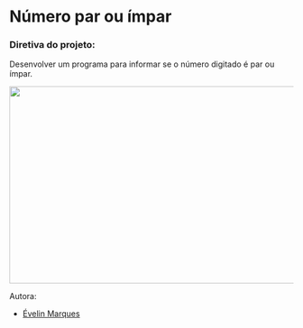 # Número par ou ímpar

### Diretiva do projeto:
Desenvolver um programa para informar se o número digitado é par ou ímpar.


<img src="https://user-images.githubusercontent.com/56482367/86527173-ca6e5900-be72-11ea-904a-3c60b131a454.png" height="350" width="600">


Autora:
* [Évelin Marques](https://www.linkedin.com/in/evelinmarquess/)